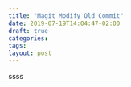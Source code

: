 ```yaml
---
title: "Magit Modify Old Commit"
date: 2019-07-19T14:04:47+02:00
draft: true
categories:
tags:
layout: post
---
```


ssss